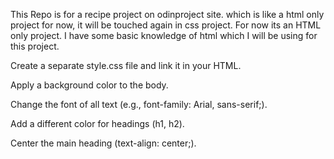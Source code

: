 This Repo is for a recipe project on odinproject site. which is like a html only project for now, it will be touched again in css project. For now its an HTML only project. I have some basic knowledge of html which I will be using for this project.


 Create a separate style.css file and link it in your HTML.

 Apply a background color to the body.

 Change the font of all text (e.g., font-family: Arial, sans-serif;).

 Add a different color for headings (h1, h2).

 Center the main heading (text-align: center;).